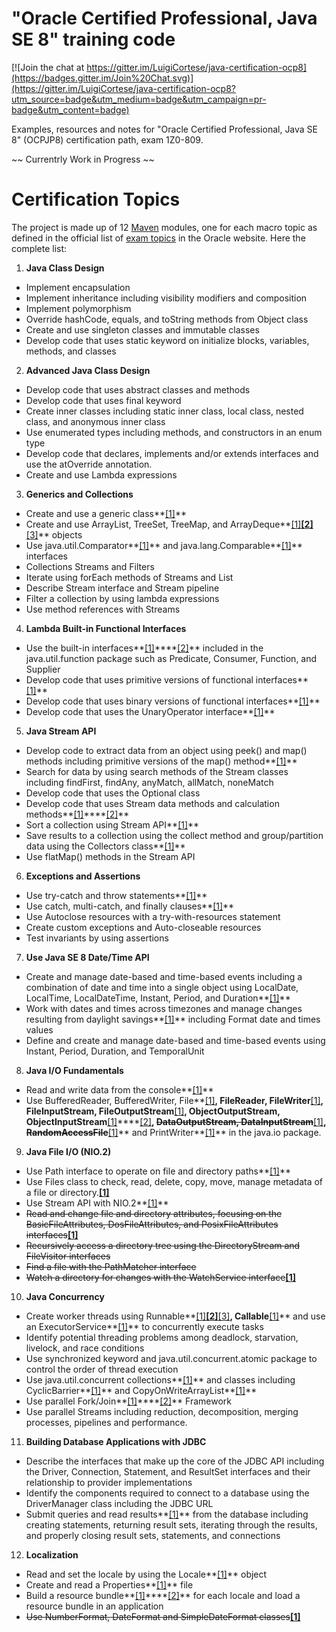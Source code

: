  

# "Oracle Certified Professional, Java SE 8" training code

[![Join the chat at https://gitter.im/LuigiCortese/java-certification-ocp8](https://badges.gitter.im/Join%20Chat.svg)](https://gitter.im/LuigiCortese/java-certification-ocp8?utm_source=badge&utm_medium=badge&utm_campaign=pr-badge&utm_content=badge)

Examples, resources and notes for "Oracle Certified Professional, Java SE 8" (OCPJP8) certification path, exam 1Z0-809.

~~ Currentrly Work in Progress ~~

# Certification Topics

The project is made up of 12 [Maven](https://maven.apache.org/) modules, one for each macro topic as defined in the official list of [exam topics](http://education.oracle.com/pls/web_prod-plq-dad/db_pages.getpage?page_id=5001&get_params=p_exam_id:1Z0-809#tabs-2) in the Oracle website. Here the complete list:

1. **Java Class Design**
  * Implement encapsulation
  * Implement inheritance including visibility modifiers and composition
  * Implement polymorphism
  * Override hashCode, equals, and toString methods from Object class
  * Create and use singleton classes and immutable classes
  * Develop code that uses static keyword on initialize blocks, variables, methods, and classes
2. **Advanced Java Class Design**
  * Develop code that uses abstract classes and methods
  * Develop code that uses final keyword
  * Create inner classes including static inner class, local class, nested class, and anonymous inner class
  * Use enumerated types including methods, and constructors in an enum type
  * Develop code that declares, implements and/or extends interfaces and use the atOverride annotation.
  * Create and use Lambda expressions
3. **Generics and Collections**
  * Create and use a generic class**[[1]](03_GenericsAndCollections/src/main/java/net/devsedge/generics/withcollections/App.java)**
  * Create and use ArrayList, TreeSet, TreeMap, and ArrayDeque**[[1]](03_GenericsAndCollections/src/main/java/net/devsedge/collections/deque/App.java)****[[2]](03_GenericsAndCollections/src/main/java/net/devsedge/collections/queue/App.java)****[[3]](03_GenericsAndCollections/src/main/java/net/devsedge/collections/sortorder/App.java)** objects
  * Use java.util.Comparator**[[1]](03_GenericsAndCollections/src/main/java/net/devsedge/collections/comparator/App.java)** and java.lang.Comparable**[[1]](03_GenericsAndCollections/src/main/java/net/devsedge/collections/comparable/App.java)** interfaces
  * Collections Streams and Filters
  * Iterate using forEach methods of Streams and List
  * Describe Stream interface and Stream pipeline
  * Filter a collection by using lambda expressions
  * Use method references with Streams
4. **Lambda Built-in Functional Interfaces**
  * Use  the built-in interfaces**[[1]](04_LambdaBuilt-inFunctionalInterfaces/src/main/java/net/devsedge/functionalinterfaces/minimalcustom/App.java)****[[2]](04_LambdaBuilt-inFunctionalInterfaces/src/main/java/net/devsedge/functionalinterfaces/methodreference/App.java)** included in the java.util.function package such as Predicate, Consumer, Function, and Supplier
  * Develop code that uses primitive versions of functional interfaces**[[1]](04_LambdaBuilt-inFunctionalInterfaces/src/main/java/net/devsedge/functionalinterfaces/primitive/App.java)**
  * Develop code that uses binary versions of functional interfaces**[[1]](04_LambdaBuilt-inFunctionalInterfaces/src/main/java/net/devsedge/functionalinterfaces/binary/App.java)**
  * Develop code that uses the UnaryOperator interface**[[1]](04_LambdaBuilt-inFunctionalInterfaces/src/main/java/net/devsedge/functionalinterfaces/unaryoperator/App.java)**
5. **Java Stream API**
  * Develop code to extract data from an object using peek() and map() methods including primitive versions of the map() method**[[1]](05_JavaStreamAPI/src/main/java/net/devsedge/stream/map/App.java)**
  * Search for data by using search methods of the Stream classes including findFirst, findAny, anyMatch, allMatch, noneMatch
  * Develop code that uses the Optional class
  * Develop code that uses Stream data methods and calculation methods**[[1]](05_JavaStreamAPI/src/main/java/net/devsedge/stream/reduce/App.java)****[[2]](05_JavaStreamAPI/src/main/java/net/devsedge/stream/reduce/App.java)**
  * Sort a collection using Stream API**[[1]](05_JavaStreamAPI/src/main/java/net/devsedge/stream/sortminmax/App.java)**
  * Save results to a collection using the collect method and group/partition data using the Collectors class**[[1]](05_JavaStreamAPI/src/main/java/net/devsedge/stream/creation/App.java)**
  * Use flatMap() methods in the Stream API
6. **Exceptions and Assertions**
  * Use try-catch and throw statements**[[1]](06_ExceptionsAndAssertions/src/main/java/net/devsedge/exception/trycatch/App.java)**
  * Use catch, multi-catch, and finally clauses**[[1]](06_ExceptionsAndAssertions/src/main/java/net/devsedge/exception/multicatch/App.java)**
  * Use Autoclose resources with a try-with-resources statement
  * Create custom exceptions and Auto-closeable resources
  * Test invariants by using assertions
7. **Use Java SE 8 Date/Time API**
  * Create and manage date-based and time-based events including a combination of date and time into a single object using LocalDate, LocalTime, LocalDateTime, Instant, Period, and Duration**[[1]](07_JavaSE8DateTimeAPI/src/main/java/net/devsedge/datetime/basics/App.java)**
  * Work with dates and times across timezones and manage changes resulting from daylight savings**[[1]](07_JavaSE8DateTimeAPI/src/main/java/net/devsedge/periodduration/daylightsaving/App.java)** including Format date and times values
  * Define and create and manage date-based and time-based events using Instant, Period, Duration, and TemporalUnit
8. **Java I/O Fundamentals**
  * Read and write data from the console**[[1]](08_JavaIOFundamentals/src/main/java/net/devsedge/io/console/App.java)**
  * Use BufferedReader, BufferedWriter, File**[[1]](08_JavaIOFundamentals/src/main/java/net/devsedge/io/file/App.java)**, FileReader, FileWriter**[[1]](08_JavaIOFundamentals/src/main/java/net/devsedge/charbased/file/App.java)**, FileInputStream, FileOutputStream**[[1]](08_JavaIOFundamentals/src/main/java/net/devsedge/bytebased/filestream/App.java)**, ObjectOutputStream, ObjectInputStream**[[1]](08_JavaIOFundamentals/src/main/java/net/devsedge/bytebased/objectstream/App.java)****[[2]](08_JavaIOFundamentals/src/main/java/net/devsedge/bytebased/objectstreamwithstate/App.java)**, ~~DataOutputStream, DataInputStream~~**[[1]](08_JavaIOFundamentals/src/main/java/net/devsedge/bytebased/datastream/App.java)**, ~~RandomAccessFile~~**[[1]](08_JavaIOFundamentals/src/main/java/net/devsedge/io/randomaccessfile/App.java)** and PrintWriter**[[1]](08_JavaIOFundamentals/src/main/java/net/devsedge/charbased/print/App.java)** in the java.io package.
9. **Java File I/O (NIO.2)**
  * Use Path interface to operate on file and directory paths**[[1]](09_JavaFileIO-NIO2/src/main/java/net/devsedge/path/basics/App.java)**
  * Use Files class to check, read, delete, copy, move, manage metadata of a file or directory.**[[1]](09_JavaFileIO-NIO2/src/main/java/net/devsedge/files/getwriter/App.java)**
  * Use Stream API with NIO.2**[[1]](09_JavaFileIO-NIO2/src/main/java/net/devsedge/files/streams/App.java)**
  * ~~Read and change file and directory attributes, focusing on the BasicFileAttributes, DosFileAttributes, and PosixFileAttributes interfaces~~**[[1]](09_JavaFileIO-NIO2/src/main/java/net/devsedge/nio2/attributes/App.java)**
  * ~~Recursively access a directory tree using the DirectoryStream and FileVisitor interfaces~~
  * ~~Find a file with the PathMatcher interface~~
  * ~~Watch a directory for changes with the WatchService interface~~**[[1]](09_JavaFileIO-NIO2/src/main/java/net/devsedge/filesystems/watchservice/App.java)**
10. **Java Concurrency**
  * Create worker threads using Runnable**[[1]](10_JavaConcurrency/src/main/java/net/devsedge/threadandrunnable/waitnotify/App.java)****[[2]](10_JavaConcurrency/src/main/java/net/devsedge/lockandcondition/lockawaitnotify/App.java)****[[3]](10_JavaConcurrency/src/main/java/net/devsedge/lockandcondition/reentrantreadwritelock/App.java)**, Callable**[[1]](10_JavaConcurrency/src/main/java/net/devsedge/executorservice/withcallable/App.java)** and use an ExecutorService**[[1]](10_JavaConcurrency/src/main/java/net/devsedge/executorservice/withrunnable/App.java)** to concurrently execute tasks
  * Identify potential threading problems among deadlock, starvation, livelock, and race conditions
  * Use synchronized keyword and java.util.concurrent.atomic package to control the order of thread execution
  * Use java.util.concurrent collections**[[1]](10_JavaConcurrency/src/main/java/net/devsedge/concurrentcollections/concurrenthashmap/App.java)** and classes including CyclicBarrier**[[1]](10_JavaConcurrency/src/main/java/net/devsedge/cyclicbarrier/basic/App.java)** and CopyOnWriteArrayList**[[1]](10_JavaConcurrency/src/main/java/net/devsedge/copyonwritearraylist/basic/App.java)**
  * Use parallel Fork/Join**[[1]](10_JavaConcurrency/src/main/java/net/devsedge/forkjoin/withaction/App.java)****[[2]](10_JavaConcurrency/src/main/java/net/devsedge/forkjoin/withtask/App.java)** Framework
  * Use parallel Streams including reduction, decomposition, merging processes, pipelines and performance.
11. **Building Database Applications with JDBC**
  * Describe the interfaces that make up the core of the JDBC API including the Driver, Connection, Statement, and ResultSet interfaces and their relationship to provider implementations
  * Identify the components required to connect to a database using the DriverManager class including the JDBC URL
  * Submit queries and read results**[[1]](11_BuildingDatabaseApplicationsWithJDBC/src/main/java/net/devsedge/jdbc/basics/App.java)** from the database including creating statements, returning result sets, iterating through the results, and properly closing result sets, statements, and connections
12. **Localization**
  * Read and set the locale by using the Locale**[[1]](12_Localization/src/main/java/net/devsedge/locale/basics/App.java)** object
  * Create and read a Properties**[[1]](12_Localization/src/main/java/net/devsedge/resourcefile/basics/App.java)** file
  * Build a resource bundle**[[1]](12_Localization/src/main/java/net/devsedge/resourceboundle/fromfile/App.java)****[[2]](12_Localization/src/main/java/net/devsedge/resourceboundle/fromclass/App.java)** for each locale and load a resource bundle in an application
  * ~~Use NumberFormat, DateFormat and SimpleDateFormat classes~~**[[1]](12_Localization/src/main/java/net/devsedge/format/basics/App.java)**
